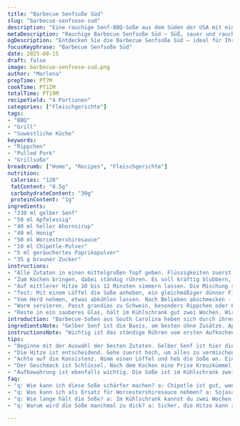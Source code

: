 ```yaml
---
title: "Barbecue Senfsoße Süd"
slug: "barbecue-senfsose-sud"
description: "Eine rauchige Senf-BBQ-Soße aus dem Süden der USA mit einer leichten Schärfe und süß-säuerlichen Akzenten. Die Mischung aus gelbem Senf, Apfelessig, braunem Zucker, Honig, Worcestershiresauce und Chili sorgt für einen komplexen Geschmack. Anders als üblich wird brauner Zucker teilweise durch Ahornsirup ersetzt, für eine erdige Süße. Statt klassischer Chilipulver verwende ich Chipotle und geräuchertes Paprikapulver, was der Soße mehr Tiefe gibt, ohne zu scharf zu werden. Perfekt zu Schweinebraten, Burgern oder Rippchen."
metaDescription: "Rauchige Barbecue Senfsoße Süd – Süß, sauer und rauchig für Grillgerichte. Verleiht Fleisch und Burgern die perfekte Tiefe."
ogDescription: "Entdecken Sie die Barbecue Senfsoße Süd – ideal für Ihr Grillfest, mit süß-säuerlicher Note und einer rauchigen Würze."
focusKeyphrase: "Barbecue Senfsoße Süd"
date: 2025-08-15
draft: false
image: barbecue-senfsose-sud.png
author: "Marlena"
prepTime: PT7M
cookTime: PT12M
totalTime: PT19M
recipeYield: "4 Portionen"
categories: ["Fleischgerichte"]
tags:
- "BBQ"
- "Grill"
- "Suwestliche Küche"
keywords:
- "Rippchen"
- "Pulled Pork"
- "Grillsoße"
breadcrumb: ["Home", "Recipes", "Fleischgerichte"]
nutrition: 
 calories: "120"
 fatContent: "0.5g"
 carbohydrateContent: "30g"
 proteinContent: "1g"
ingredients:
- "230 ml gelber Senf"
- "50 ml Apfelessig"
- "40 ml heller Ahornsirup"
- "40 ml Honig"
- "50 ml Worcestershiresauce"
- "10 ml Chipotle-Pulver"
- "5 ml geräuchertes Paprikapulver"
- "35 g brauner Zucker"
instructions:
- "Alle Zutaten in einen mittelgroßen Topf geben. Flüssigkeiten zuerst, dann Pulver und Zucker, damit nichts anbrennt. Mit einem Schneebesen gut verrühren."
- "Zum Kochen bringen, dabei ständig rühren. Es soll kräftig blubbern, aber nicht wild spritzen. Die Masse dickt langsam, an den Rand wird sie leicht glasig - ein gutes Zeichen."
- "Auf mittlerer Hitze 10 bis 12 Minuten simmern lassen. Die Mischung soll sich leicht verdicken, nicht zu dick, eher flüssig genug für das Grillgut. Rühren nicht vergessen - Zucker setzt gern fest und verbrennt schnell."
- "Test: Mit einem Löffel die Soße anheben, ein gleichmäßiger dünner Film zeigt die richtige Konsistenz. Tropft sie sofort ab, weiter köcheln, wenn sie zu glänzend fest wird, mit einem Schuss Wasser verdünnen."
- "Vom Herd nehmen, etwas abkühlen lassen. Nach Belieben abschmecken - mehr Süße oder Säure ist kein Fehler. Ich gebe manchmal noch eine Prise Kreuzkümmel dazu für Erdkraft."
- "Warm servieren. Passt grandios zu Schwein, besonders Rippchen oder Pulled Pork. Auch auf Burgern gibt sie Tiefe. Kalt schmeckt sie durch durchgezogenes Aroma manchmal intensiver."
- "Reste in ein sauberes Glas, hält im Kühlschrank gut zwei Wochen. Wird mit der Zeit aromatischer, schmeckt leicht fermentiert."
introduction: "Barbecue-Soßen aus South Carolina heben sich durch ihren Senfanteil ab – ein klarer Gegensatz zur typischen tomatigen Variante. Ich habe gelernt, dass die Balance aus süß, sauer und rauchig entscheidend ist. Bei mehreren Versuchen habe ich festgestellt, wie empfindlich Honig und Zucker sind. Schnell verkokeln sie, wenn man unachtsam rührt oder zu hohe Hitze nimmt. Die Umstellung von braunem Zucker zu Ahornsirup brachte eine milde Tiefe, die gewöhnliche BBQ-Süße vermeidet. Chipotle-Pulver und geräuchertes Paprikapulver bringen Aroma und Funktion, wo sonst oft zu viel Chili scharft. Es geht nicht um maximale Schärfe, sondern um Geschmackstiefe. Viel Rühren, Geduld und der richtige Moment, wenn die Soße anfängt glänzend dicklich zu werden – daran merkt man, dass es läuft."
ingredientsNote: "Gelber Senf ist die Basis, am besten ohne Zusätze. Apfelessig sorgt für die nötige Säure, hier unbedingt nicht durch weißen Essig ersetzen, sonst verliert die Soße Charakter. Honig und Ahornsirup ersetzen klassisch nur Zucker, sollten in guter Qualität sein – billiger Honig kann unangenehm nachwachsen. Brauner Zucker gibt die karamellige Note, kann bei Überschuss aber bitter werden. Die Würze bringt Worcestershiresauce, nicht weglassen trotz der Komplexität. Chipotle-Pulver bietet eine milde Rauchnote kombiniert mit Schärfe, geräuchertes Paprikapulver rundet ab. Zum Experimentieren empfehle ich Kreuzkümmel oder wenig Zimt als Twist. Durch die Veränderung dieser Gewürze wird das Ergebnis schnell anders – man sollte sich langsam herantasten."
instructionsNote: "Wichtig ist das ständige Rühren vom ersten Aufkochen an, da sich unten schnell Karamell bildet, das verbrennt und bitter macht. Hitze mittel bis niedrig ist besser, am Anfang höher, wenn alles sich vermischt hat, runterdrehen. Die dicke Konsistenz misst man hier nicht mit der Uhr, sondern am Löffel. Ein dünner Film, nicht ein festes Gelée, zeigt das richtige Stadium. Nach dem Kochen die Soße ruhig ein paar Minuten ziehen lassen, Aromen verbinden sich erst voll. Auch ich habe oft zu früh abgeschmeckt und war enttäuscht – Geduld lohnt sich. Zum Servieren sollte sie warm, aber nicht mehr kochend sein, sonst ist der Geschmack zu scharf und unangenehm. Reste nicht zu lange stehen lassen, da Honig gären kann. Kühlschrank ist Pflicht."
tips:
- "Beginne mit der Auswahl der besten Zutaten. Gelber Senf ist hier die Basis. Achte darauf, keinen mit Zusätzen zu nehmen. Apfelessig ist ein Muss. Nutze hochwertigen Honig und Ahornsirup. Billige Varianten können unangenehm werden. Karamellisierter Zucker ist Gefühlssache. Zu viel gibt Bitterkeit, also immer abmessen."
- "Die Hitze ist entscheidend. Gehe zuerst hoch, um alles zu vermischen, dann runterdrehen. Ideal ist mittlere Hitze, um zu vermeiden, dass Zucker anbrennt. Ständiges Rühren ist wichtig. Einmal nicht aufgepasst, und alles kann rauchig werden. Das Aroma verändert sich dabei."
- "Achte auf die Konsistenz. Nimm einen Löffel und heb die Soße an. Ein gleichmäßiger dünner Film zeigt, dass sie bereit ist. Tropft sie sofort ab, braucht sie mehr Zeit. Hier entscheidest du dann, ob du mit Wasser verdünnen oder weiter köcheln lässt. Experimentieren ist hier wichtig."
- "Der Geschmack ist Schlüssel. Nach dem Kochen eine Prise Kreuzkümmel verbessern das Aroma. Süße und Säure individuell anpassen. Manchmal ist mehr von einer Komponente gut; manchmal auch weniger. Ich probiere immer nach dem Abkühlen, das Aroma kann sich verändern. Geduld bringt oft die beste Erfahrung."
- "Aufbewahrung ist ebenfalls wichtig. Die Soße ist im Kühlschrank zwei Wochen haltbar. Manchmal wird sie mit der Zeit aromatischer. Achte darauf, dass sie gut verschlossen ist. Honig kann gären. Gibt es Reste? Immer darauf achten, dass der Geschmack nicht zu stark wird."
faq:
- "q: Wie kann ich diese Soße schärfer machen? a: Chipotle ist gut, wenn mehr Hitze gewünscht wird. Du kannst auch frische Chilis hinzufügen. Achte darauf, nicht zu viel zu nehmen, Geschmackstiefe ist wichtiger. Immer Schritt für Schritt."
- "q: Was kann ich als Ersatz für Worcestershiresauce nehmen? a: Sojasauce ist eine gute Option, aber es wird den Geschmack ändern. Auch selbstgemachte Varianten existieren. Mische Sojasauce mit etwas Essig für ähnliche Tiefe. Das ist nicht optimal, aber funktioniert."
- "q: Wie lange hält die Soße? a: Im Kühlschrank kannst du zwei Wochen rechnen. Ab und zu probieren. Aromaveränderungen beachten. Bei Anzeichen von Gärung entsorgen. Ein gutes Glas hält lange, aber lass es in Ruhe."
- "q: Warum wird die Soße manchmal zu dick? a: Sicher, die Hitze kann zu hoch sein. Rühren ist der Schlüssel, ansonsten brennt Zucker an. Verdünnen ist einfach mit Wasser. Weder dicker noch zu fest, eher flüssig für optimalen Genuss."

---
```

